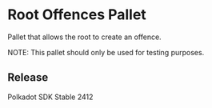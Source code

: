 # Root Offences Pallet

Pallet that allows the root to create an offence.

NOTE: This pallet should only be used for testing purposes.


## Release

Polkadot SDK Stable 2412
